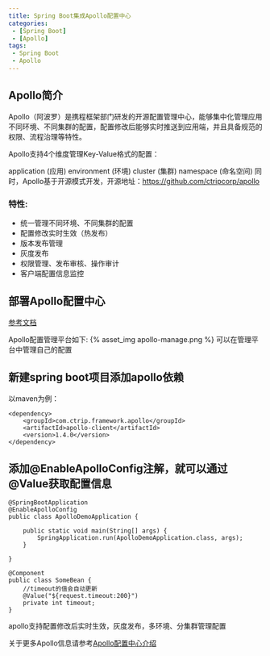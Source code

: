 ```yaml
---
title: Spring Boot集成Apollo配置中心
categories: 
 - [Spring Boot] 
 - [Apollo]
tags: 
 - Spring Boot 
 - Apollo
---
```

## Apollo简介
Apollo（阿波罗）是携程框架部门研发的开源配置管理中心，能够集中化管理应用不同环境、不同集群的配置，配置修改后能够实时推送到应用端，并且具备规范的权限、流程治理等特性。

Apollo支持4个维度管理Key-Value格式的配置：

application (应用)
environment (环境)
cluster (集群)
namespace (命名空间)
同时，Apollo基于开源模式开发，开源地址：https://github.com/ctripcorp/apollo

### 特性:
* 统一管理不同环境、不同集群的配置
* 配置修改实时生效（热发布）
* 版本发布管理
* 灰度发布
* 权限管理、发布审核、操作审计
* 客户端配置信息监控

## 部署Apollo配置中心
[参考文档](https://github.com/ctripcorp/apollo/wiki/%E5%88%86%E5%B8%83%E5%BC%8F%E9%83%A8%E7%BD%B2%E6%8C%87%E5%8D%97)

Apollo配置管理平台如下:
{% asset_img apollo-manage.png %}
可以在管理平台中管理自己的配置

## 新建spring boot项目添加apollo依赖
以maven为例：
```
<dependency>
	<groupId>com.ctrip.framework.apollo</groupId>
	<artifactId>apollo-client</artifactId>
	<version>1.4.0</version>
</dependency>
```

## 添加@EnableApolloConfig注解，就可以通过@Value获取配置信息
```
@SpringBootApplication
@EnableApolloConfig
public class ApolloDemoApplication {

    public static void main(String[] args) {
        SpringApplication.run(ApolloDemoApplication.class, args);
    }

}

@Component
public class SomeBean {
    //timeout的值会自动更新
    @Value("${request.timeout:200}")
    private int timeout;
}
```

apollo支持配置修改后实时生效，灰度发布，多环境、分集群管理配置

关于更多Apollo信息请参考[Apollo配置中心介绍](https://github.com/ctripcorp/apollo/wiki/Apollo%E9%85%8D%E7%BD%AE%E4%B8%AD%E5%BF%83%E4%BB%8B%E7%BB%8D)
